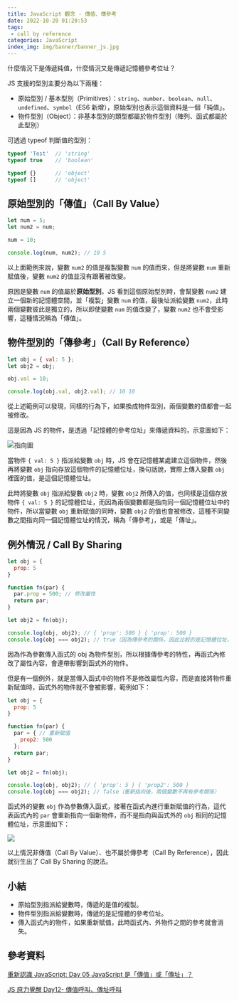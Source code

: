 ```yaml
---
title: JavaScript 觀念 - 傳值、傳參考
date: 2022-10-20 01:20:53
tags:
 - call by reference
categories: JavaScript
index_img: img/banner/banner_js.jpg
---
```


什麼情況下是傳遞純值，什麼情況又是傳遞記憶體參考位址？

<!--more-->


JS 支援的型別主要分為以下兩種：
- 原始型別 / 基本型別（Primitives）：`string`、`number`、`boolean`、`null`、`undefined`、`symbol`（ES6 新增），原始型別也表示這個資料是一個「純值」。
- 物件型別（Object）：非基本型別的類型都屬於物件型別（陣列、函式都屬於此型別）

可透過 typeof 判斷值的型別：
```js
typeof 'Test'  // 'string'
typeof true    // 'boolean'

typeof {}      // 'object'
typeof []      // 'object'
```
## 原始型別的「傳值」（Call By Value）
```js
let num = 5;
let num2 = num;

num = 10;

console.log(num, num2); // 10 5
```
以上面範例來說，變數 `num2` 的值是複製變數 `num` 的值而來，但是將變數 `num` 重新賦值後，變數 `num2` 的值並沒有跟著被改變。

原因是變數 `num` 的值屬於**原始型別**，JS 看到這個原始型別時，會幫變數 `num2` 建立一個新的記憶體空間，並「複製」變數 `num` 的值，最後址派給變數 `num2`，此時兩個變數彼此是獨立的，所以即使變數 `num` 的值改變了，變數 `num2` 也不會受影響，這種情況稱為「傳值」。

## 物件型別的「傳參考」（Call By Reference）
```js
let obj = { val: 5 };
let obj2 = obj;

obj.val = 10;

console.log(obj.val, obj2.val); // 10 10
```
從上述範例可以發現，同樣的行為下，如果換成物件型別，兩個變數的值都會一起被修改。

這是因為 JS 的物件，是透過「記憶體的參考位址」來傳遞資料的，示意圖如下：

![指向圖](https://i.imgur.com/JcXKYmw.png)

當物件 `{ val: 5 }` 指派給變數 `obj` 時，JS 會在記憶體某處建立這個物件，然後再將變數 `obj` 指向存放這個物件的記憶體位址，換句話說，實際上傳入變數 `obj` 裡面的值，是這個記憶體位址。

此時將變數 `obj` 指派給變數 `obj2` 時，變數 `obj2` 所傳入的值，也同樣是這個存放物件 `{ val: 5 }` 的記憶體位址，而因為兩個變數都是指向同一個記憶體位址中的物件，所以當變數 `obj` 重新賦值的同時，變數 `obj2` 的值也會被修改，這種不同變數之間指向同一個記憶體位址的情況，稱為「傳參考」，或是「傳址」。

## 例外情況 / Call By Sharing

```js
let obj = {
  prop: 5
}

function fn(par) {
  par.prop = 500; // 修改屬性
  return par;
}

let obj2 = fn(obj);

console.log(obj, obj2); // { 'prop': 500 } { 'prop': 500 }
console.log(obj === obj2); // true（因為傳參考的關係，因此比較的是記憶體位址，並非存放於記憶體位址中的值）
```
因為作為參數傳入函式的 obj 為物件型別，所以根據傳參考的特性，再函式內修改了屬性內容，會連帶影響到函式外的物件。

但是有一個例外，就是當傳入函式中的物件不是修改屬性內容，而是直接將物件重新賦值時，函式外的物件就不會被影響，範例如下：

```js
let obj = {
  prop: 5
}

function fn(par) {
  par = { // 重新賦值
    prop2: 500
  };
  return par;
}

let obj2 = fn(obj);

console.log(obj, obj2); // { 'prop': 5 } { 'prop2': 500 }
console.log(obj === obj2); // false（重新指向後，兩個變數不再有參考關係）
```
函式外的變數 `obj` 作為參數傳入函式，接著在函式內進行重新賦值的行為，這代表函式內的 `par` 會重新指向一個新物件，而不是指向與函式外的 `obj` 相同的記憶體位址，示意圖如下：

![](https://i.imgur.com/pZvGtHV.png)


以上情況非傳值（Call By Value）、也不屬於傳參考（Call By Reference），因此就衍生出了 Call By Sharing 的說法。

## 小結

- 原始型別指派給變數時，傳遞的是值的複製。
- 物件型別指派給變數時，傳遞的是記憶體的參考位址。
- 傳入函式內的物件，如果重新賦值，此時函式內、外物件之間的參考就會消失。


## 參考資料

[重新認識 JavaScript: Day 05 JavaScript 是「傳值」或「傳址」？](https://ithelp.ithome.com.tw/articles/10191057)

[JS 原力覺醒 Day12- 傳值呼叫、傳址呼叫](https://ithelp.ithome.com.tw/articles/10221506)
